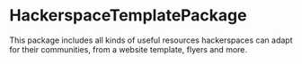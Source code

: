 # HackerspaceTemplatePackage
This package includes all kinds of useful resources hackerspaces can adapt for their communities, from a website template, flyers and more.
